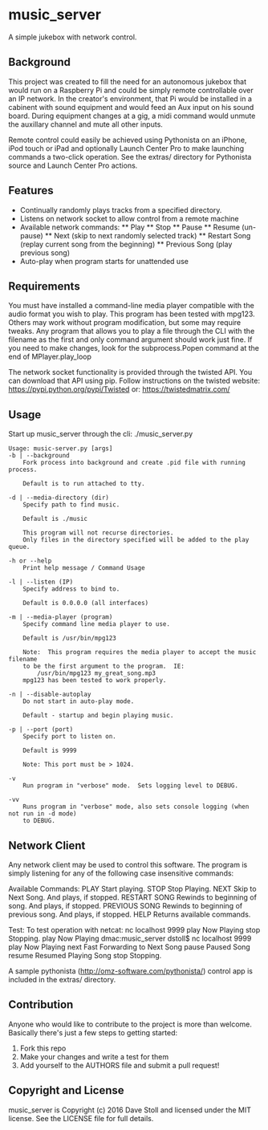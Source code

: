 # music_server

A simple jukebox with network control.

## Background
This project was created to fill the need for an autonomous jukebox that would run on a Raspberry Pi and could be
simply remote controllable over an IP network.  In the creator's environment, that Pi would be installed in a cabinent
with sound equipment and would feed an Aux input on his sound board.  During equipment changes at a gig, a midi command
would unmute the auxillary channel and mute all other inputs.  

Remote control could easily be achieved using Pythonista on an iPhone, iPod touch or iPad and optionally Launch Center Pro
to make launching commands a two-click operation.  See the extras/ directory for Pythonista source and Launch Center Pro
actions.

## Features

* Continually randomly plays tracks from a specified directory.
* Listens on network socket to allow control from a remote machine
* Available network commands:
** Play
** Stop
** Pause
** Resume (un-pause)
** Next (skip to next randomly selected track)
** Restart Song (replay current song from the beginning)
** Previous Song (play previous song)
* Auto-play when program starts for unattended use

## Requirements

You must have installed a command-line media player compatible with the audio format you wish to play.  This
program has been tested with mpg123.  Others may work without program modification, but some may require tweaks.
Any program that allows you to play a file through the CLI with the filename as the first and only command argument
should work just fine.  If you need to make changes, look for the subprocess.Popen command at the end of MPlayer.play_loop

The network socket functionality is provided through the twisted API.  You can download that API using pip.  Follow instructions
on the twisted website: https://pypi.python.org/pypi/Twisted or: https://twistedmatrix.com/

## Usage

Start up music_server through the cli:
./music_server.py

	Usage: music-server.py [args]
    -b | --background 
        Fork process into background and create .pid file with running process.
        
        Default is to run attached to tty.
    
    -d | --media-directory (dir)
        Specify path to find music.  
        
        Default is ./music
        
        This program will not recurse directories.  
        Only files in the directory specified will be added to the play queue.

    -h or --help 
        Print help message / Command Usage

    -l | --listen (IP)
        Specify address to bind to.

        Default is 0.0.0.0 (all interfaces)

    -m | --media-player (program)
        Specify command line media player to use.
        
        Default is /usr/bin/mpg123
        
        Note:  This program requires the media player to accept the music filename
        to be the first argument to the program.  IE:
            /usr/bin/mpg123 my_great_song.mp3
        mpg123 has been tested to work properly.

    -n | --disable-autoplay
        Do not start in auto-play mode.

        Default - startup and begin playing music.

    -p | --port (port)
        Specify port to listen on.
        
        Default is 9999

        Note: This port must be > 1024.

    -v
        Run program in "verbose" mode.  Sets logging level to DEBUG.

    -vv
        Runs program in "verbose" mode, also sets console logging (when not run in -d mode)
        to DEBUG.

## Network Client

Any network client may be used to control this software.  The program is simply listening for 
any of the following case insensitive commands:

Available Commands:
	PLAY
	    Start playing.
	STOP
	    Stop Playing.
	NEXT
	    Skip to Next Song.
	    And plays, if stopped.
	RESTART SONG
	    Rewinds to beginning of song.
	    And plays, if stopped.
	PREVIOUS SONG
	    Rewinds to beginning of previous song.
	    And plays, if stopped.
	HELP
	    Returns available commands.

Test:
	To test operation with netcat:
	nc localhost 9999
	play
	Now Playing
	stop
	Stopping.
	play
	Now Playing
	dmac:music_server dstoll$ nc localhost 9999
	play
	Now Playing
	next
	Fast Forwarding to Next Song
	pause
	Paused Song
	resume
	Resumed Playing Song
	stop
	Stopping.

A sample pythonista (http://omz-software.com/pythonista/) control app is included in the extras/ directory.

## Contribution

Anyone who would like to contribute to the project is more than welcome.
Basically there's just a few steps to getting started:

1. Fork this repo
2. Make your changes and write a test for them
3. Add yourself to the AUTHORS file and submit a pull request!

## Copyright and License

music_server is Copyright (c) 2016 Dave Stoll and licensed under the MIT license.
See the LICENSE file for full details.